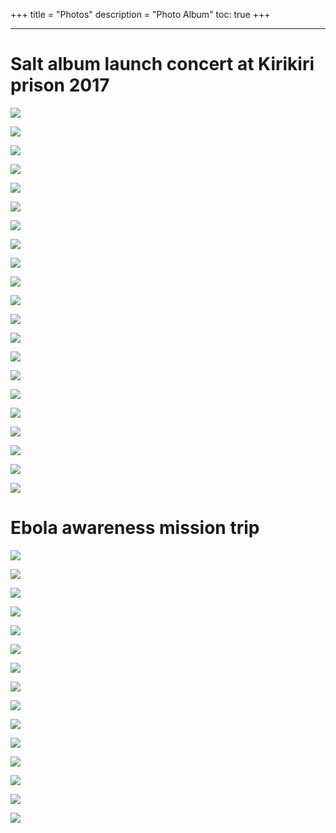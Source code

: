+++
title = "Photos"
description = "Photo Album"
toc: true
+++

---


# Salt album launch concert at Kirikiri prison 2017

![](https://www.lamboginny.org/img/photos/onstage.jpg)

![](https://www.lamboginny.org/img/photos/salt1.jpg)

![](https://www.lamboginny.org/img/photos/salt2.jpg)

![](https://www.lamboginny.org/img/photos/salt3.jpg)

![](https://www.lamboginny.org/img/photos/salt4.jpg)

![](https://www.lamboginny.org/img/photos/salt5.jpg)

![](https://www.lamboginny.org/img/photos/salt6.jpg)

![](https://www.lamboginny.org/img/photos/salt7.jpg)

![](https://www.lamboginny.org/img/photos/salt8.jpg)

![](https://www.lamboginny.org/img/photos/salt9.jpg)

![](https://www.lamboginny.org/img/photos/salt10.jpg)

![](https://www.lamboginny.org/img/photos/salt11.jpg)

![](https://www.lamboginny.org/img/photos/salt12.jpg)

![](https://www.lamboginny.org/img/photos/salt13.jpg)

![](https://www.lamboginny.org/img/photos/salt14.jpg)

![](https://www.lamboginny.org/img/photos/salt15.jpg)

![](https://www.lamboginny.org/img/photos/salt16.jpg)

![](https://www.lamboginny.org/img/photos/salt17.jpg)

![](https://www.lamboginny.org/img/photos/salt18.jpg)

![](https://www.lamboginny.org/img/photos/salt19.jpg)

![](https://www.lamboginny.org/img/photos/salt20.jpg)

# Ebola awareness mission trip

![](https://www.lamboginny.org/img/photos/ebola1.jpg)

![](https://www.lamboginny.org/img/photos/ebola2.jpg)

![](https://www.lamboginny.org/img/photos/ebola3.jpg)

![](https://www.lamboginny.org/img/photos/ebola4.jpg)

![](https://www.lamboginny.org/img/photos/ebola5.jpg)

![](https://www.lamboginny.org/img/photos/ebola6.jpg)

![](https://www.lamboginny.org/img/photos/ebola7.jpg)

![](https://www.lamboginny.org/img/photos/ebola8.jpg)

![](https://www.lamboginny.org/img/photos/ebola9.jpg)

![](https://www.lamboginny.org/img/photos/ebola10.jpg)

![](https://www.lamboginny.org/img/photos/ebola11.jpg)

![](https://www.lamboginny.org/img/photos/ebola12.jpg)

![](https://www.lamboginny.org/img/photos/ebola13.jpg)

![](https://www.lamboginny.org/img/photos/ebola14.jpg)

![](https://www.lamboginny.org/img/photos/ebola15.jpg)
